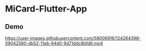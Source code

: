 # MiCard-Flutter-App


## Demo
https://user-images.githubusercontent.com/58006916/124264398-09042580-db52-11eb-94d0-9d71ddc8bfd6.mp4

